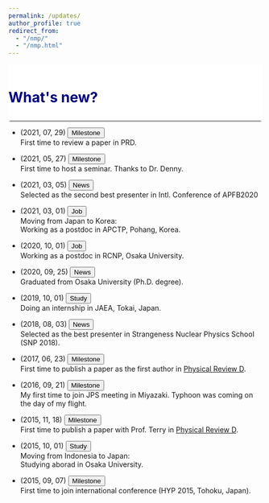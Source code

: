 ```yaml
---
permalink: /updates/
author_profile: true
redirect_from: 
  - "/nmp/"
  - "/nmp.html"
---
```


<div style="display: block;background-color:white;position: sticky;top: 0px; padding: 10px 0px 10px 0px;box-shadow: 0 4px 2px -2px gray;z-index: 1;"> 
  <h1 style="color:#000080"> What's new?</h1> </div>
  

* (2021, 07, 29) <button class="btn--article-black">Milestone</button> <br>
  First time to review a paper in PRD.

* (2021, 05, 27) <button class="btn--article-black">Milestone</button> <br>
  First time to host a seminar. Thanks to Dr. Denny.

* (2021, 03, 05) <button class="btn--article-red">News</button> <br>
  Selected as the second best presenter in Intl. Conference of APFB2020
    
* (2021, 03, 01) <button class="btn--article">Job</button><br>
  Moving from Japan to Korea: <br>
  Working as a postdoc in APCTP, Pohang, Korea.

* (2020, 10, 01) <button class="btn--article">Job</button> <br>
  Working as a postdoc in RCNP, Osaka University.

* (2020, 09, 25) <button class="btn--article-red">News</button> <br>
  Graduated from Osaka University (Ph.D. degree).

* (2019, 10, 01) <button class="btn--article">Study</button> <br>
  Doing an internship in JAEA, Tokai, Japan.

* (2018, 08, 03) <button class="btn--article-red">News</button> <br>
  Selected as the best presenter in Strangeness Nuclear Physics School (SNP 2018).

* (2017, 06, 23) <button class="btn--article-black">Milestone</button> <br>
  First time to publish a paper as the first author in <a href="https://journals.aps.org/prd/abstract/10.1103/PhysRevD.95.114018">Physical Review D</a>.

* (2016, 09, 21) <button class="btn--article-black">Milestone</button> <br>
  My first time to join JPS meeting in Miyazaki. Typhoon was coming on the day of my flight.

* (2015, 11, 18) <button class="btn--article-black">Milestone</button> <br>
  First time to publish a paper with Prof. Terry in <a href="https://journals.aps.org/prd/abstract/10.1103/PhysRevD.92.094019">Physical Review D</a>.

* (2015, 10, 01) <button class="btn--article">Study</button> <br> 
  Moving from Indonesia to Japan: <br>
  Studying aborad in Osaka University.
  
* (2015, 09, 07) <button class="btn--article-black">Milestone</button> <br>
  First time to join international conference (HYP 2015, Tohoku, Japan).
